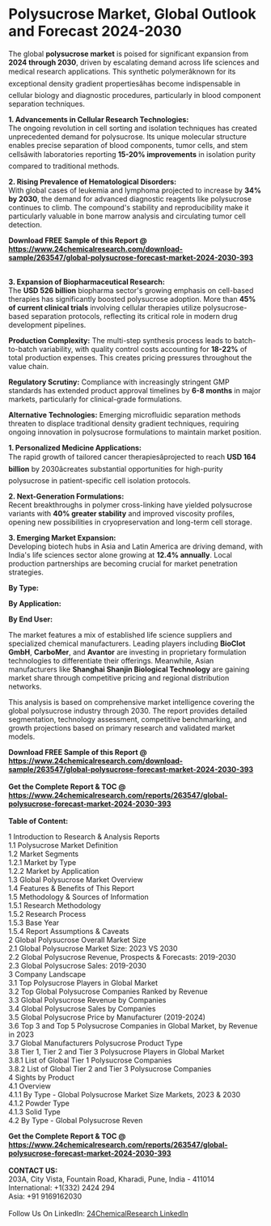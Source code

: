 <h1>Polysucrose Market, Global Outlook and Forecast 2024-2030</h1><p>The global <strong>polysucrose market</strong> is poised for significant expansion from <strong>2024 through 2030</strong>, driven by escalating demand across life sciences and medical research applications. This synthetic polymerâknown for its exceptional density gradient propertiesâhas become indispensable in cellular biology and diagnostic procedures, particularly in blood component separation techniques.</p><p><strong>1. Advancements in Cellular Research Technologies:</strong><br>
The ongoing revolution in cell sorting and isolation techniques has created unprecedented demand for polysucrose. Its unique molecular structure enables precise separation of blood components, tumor cells, and stem cellsâwith laboratories reporting <strong>15-20% improvements</strong> in isolation purity compared to traditional methods.</p><p><strong>2. Rising Prevalence of Hematological Disorders:</strong><br>
With global cases of leukemia and lymphoma projected to increase by <strong>34% by 2030</strong>, the demand for advanced diagnostic reagents like polysucrose continues to climb. The compound's stability and reproducibility make it particularly valuable in bone marrow analysis and circulating tumor cell detection.</p><div><b>Download FREE Sample of this Report @ 
            <a href="https://www.24chemicalresearch.com/download-sample/263547/global-polysucrose-forecast-market-2024-2030-393">
            https://www.24chemicalresearch.com/download-sample/263547/global-polysucrose-forecast-market-2024-2030-393</a></b></div><br><p><strong>3. Expansion of Biopharmaceutical Research:</strong><br>
The <strong>USD 526 billion</strong> biopharma sector's growing emphasis on cell-based therapies has significantly boosted polysucrose adoption. More than <strong>45% of current clinical trials</strong> involving cellular therapies utilize polysucrose-based separation protocols, reflecting its critical role in modern drug development pipelines.</p><p><strong>Production Complexity:</strong> The multi-step synthesis process leads to batch-to-batch variability, with quality control costs accounting for <strong>18-22%</strong> of total production expenses. This creates pricing pressures throughout the value chain.</p><p><strong>Regulatory Scrutiny:</strong> Compliance with increasingly stringent GMP standards has extended product approval timelines by <strong>6-8 months</strong> in major markets, particularly for clinical-grade formulations.</p><p><strong>Alternative Technologies:</strong> Emerging microfluidic separation methods threaten to displace traditional density gradient techniques, requiring ongoing innovation in polysucrose formulations to maintain market position.</p><p><strong>1. Personalized Medicine Applications:</strong><br>
The rapid growth of tailored cancer therapiesâprojected to reach <strong>USD 164 billion</strong> by 2030âcreates substantial opportunities for high-purity polysucrose in patient-specific cell isolation protocols.</p><p><strong>2. Next-Generation Formulations:</strong><br>
Recent breakthroughs in polymer cross-linking have yielded polysucrose variants with <strong>40% greater stability</strong> and improved viscosity profiles, opening new possibilities in cryopreservation and long-term cell storage.</p><p><strong>3. Emerging Market Expansion:</strong><br>
Developing biotech hubs in Asia and Latin America are driving demand, with India's life sciences sector alone growing at <strong>12.4% annually</strong>. Local production partnerships are becoming crucial for market penetration strategies.</p><p><strong>By Type:</strong></p><p><strong>By Application:</strong></p><p><strong>By End User:</strong></p><p>The market features a mix of established life science suppliers and specialized chemical manufacturers. Leading players including <strong>BioClot GmbH</strong>, <strong>CarboMer</strong>, and <strong>Avantor</strong> are investing in proprietary formulation technologies to differentiate their offerings. Meanwhile, Asian manufacturers like <strong>Shanghai Shanjin Biological Technology</strong> are gaining market share through competitive pricing and regional distribution networks.</p><p>This analysis is based on comprehensive market intelligence covering the global polysucrose industry through 2030. The report provides detailed segmentation, technology assessment, competitive benchmarking, and growth projections based on primary research and validated market models.</p><div><b>Download FREE Sample of this Report @ 
            <a href="https://www.24chemicalresearch.com/download-sample/263547/global-polysucrose-forecast-market-2024-2030-393">
            https://www.24chemicalresearch.com/download-sample/263547/global-polysucrose-forecast-market-2024-2030-393</a></b></div><br><div><b>Get the Complete Report & TOC @ 
            <a href="https://www.24chemicalresearch.com/reports/263547/global-polysucrose-forecast-market-2024-2030-393">
            https://www.24chemicalresearch.com/reports/263547/global-polysucrose-forecast-market-2024-2030-393</a></b></div><br>
            <b>Table of Content:</b><p>1 Introduction to Research & Analysis Reports<br />
    1.1 Polysucrose Market Definition<br />
    1.2 Market Segments<br />
        1.2.1 Market by Type<br />
        1.2.2 Market by Application<br />
    1.3 Global Polysucrose Market Overview<br />
    1.4 Features & Benefits of This Report<br />
    1.5 Methodology & Sources of Information<br />
        1.5.1 Research Methodology<br />
        1.5.2 Research Process<br />
        1.5.3 Base Year<br />
        1.5.4 Report Assumptions & Caveats<br />
2 Global Polysucrose Overall Market Size<br />
    2.1 Global Polysucrose Market Size: 2023 VS 2030<br />
    2.2 Global Polysucrose Revenue, Prospects & Forecasts: 2019-2030<br />
    2.3 Global Polysucrose Sales: 2019-2030<br />
3 Company Landscape<br />
    3.1 Top Polysucrose Players in Global Market<br />
    3.2 Top Global Polysucrose Companies Ranked by Revenue<br />
    3.3 Global Polysucrose Revenue by Companies<br />
    3.4 Global Polysucrose Sales by Companies<br />
    3.5 Global Polysucrose Price by Manufacturer (2019-2024)<br />
    3.6 Top 3 and Top 5 Polysucrose Companies in Global Market, by Revenue in 2023<br />
    3.7 Global Manufacturers Polysucrose Product Type<br />
    3.8 Tier 1, Tier 2 and Tier 3 Polysucrose Players in Global Market<br />
        3.8.1 List of Global Tier 1 Polysucrose Companies<br />
        3.8.2 List of Global Tier 2 and Tier 3 Polysucrose Companies<br />
4 Sights by Product<br />
    4.1 Overview<br />
        4.1.1 By Type - Global Polysucrose Market Size Markets, 2023 & 2030<br />
        4.1.2 Powder Type<br />
        4.1.3 Solid Type<br />
    4.2 By Type - Global Polysucrose Reven</p><div><b>Get the Complete Report & TOC @ 
            <a href="https://www.24chemicalresearch.com/reports/263547/global-polysucrose-forecast-market-2024-2030-393">
            https://www.24chemicalresearch.com/reports/263547/global-polysucrose-forecast-market-2024-2030-393</a></b></div><br><b>CONTACT US:</b><br>
            203A, City Vista, Fountain Road, Kharadi, Pune, India - 411014<br>
            International: +1(332) 2424 294<br>
            Asia: +91 9169162030 <br><br>
            Follow Us On LinkedIn: <a href="https://www.linkedin.com/company/24chemicalresearch/">24ChemicalResearch LinkedIn</a>